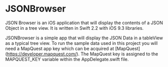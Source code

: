 # JSONBrowser
JSON Browser is an iOS application that will display the contents of a JSON Object in a tree view. It is written in Swift 2.2 with iOS 9.3 libraries.

JSONBrowser is a simple app that will display the JSON Data in a tableView as a typical tree view.  To run the sample data used in this project you will need a MapQuest app key which can be acquired at [MapQuest] (https://developer.mapquest.com/).  The MapQuest key is assigned to the MAPQUEST_KEY variable within the AppDelegate.swift file.

